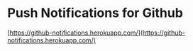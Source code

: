 <!--
id: 20411291892
link: http://tumblr.atmos.org/post/20411291892/push-notifications-for-github
slug: push-notifications-for-github
date: Tue Apr 03 2012 08:56:52 GMT-0700 (PDT)
publish: 2012-04-03
tags: 
title: Push Notifications for Github
-->


Push Notifications for Github
=============================

[https://github-notifications.herokuapp.com/](https://github-notifications.herokuapp.com/)

